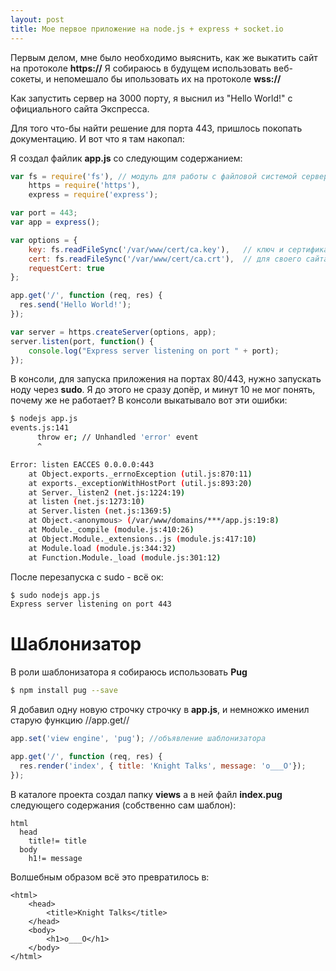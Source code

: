```yaml
---
layout: post
title: Мое первое приложение на node.js + express + socket.io
---
```


Первым делом, мне было необходимо выяснить, как же выкатить сайт на протоколе **https://**
Я собираюсь в будущем использовать веб-сокеты, и непомешало бы ипользовать их на протоколе **wss://**

Как запустить сервер на 3000 порту, я выснил из "Hello World!" с официального сайта Экспресса. 

Для того что-бы найти решение для порта 443, пришлось покопать документацию. И вот что я там накопал:

Я создал файлик **app.js** со следующим содержанием:
```javascript
var fs = require('fs'), // модуль для работы с файловой системой сервера
    https = require('https'), 
    express = require('express');

var port = 443;
var app = express();

var options = {
    key: fs.readFileSync('/var/www/cert/ca.key'), 	// ключ и сертификат, которые я выпустил
    cert: fs.readFileSync('/var/www/cert/ca.crt'), 	// для своего сайта, при помощи Let's Encrypt
    requestCert: true
};

app.get('/', function (req, res) {
  res.send('Hello World!');
});

var server = https.createServer(options, app);
server.listen(port, function() {
	console.log("Express server listening on port " + port);
});

```

В консоли, для запуска приложения на портах 80/443, нужно запускать ноду через **sudo**. Я до этого не сразу допёр, и минут 10 не мог понять, почему же не работает? В консоли выкатывало вот эти ошибки:
```bash
$ nodejs app.js
events.js:141
      throw er; // Unhandled 'error' event
      ^

Error: listen EACCES 0.0.0.0:443
    at Object.exports._errnoException (util.js:870:11)
    at exports._exceptionWithHostPort (util.js:893:20)
    at Server._listen2 (net.js:1224:19)
    at listen (net.js:1273:10)
    at Server.listen (net.js:1369:5)
    at Object.<anonymous> (/var/www/domains/***/app.js:19:8)
    at Module._compile (module.js:410:26)
    at Object.Module._extensions..js (module.js:417:10)
    at Module.load (module.js:344:32)
    at Function.Module._load (module.js:301:12)
```

После перезапуска с sudo - всё ок:
```bash
$ sudo nodejs app.js
Express server listening on port 443
```
# Шаблонизатор

В роли шаблонизатора я собираюсь использовать **Pug**
```bash
$ npm install pug --save
```

Я добавил одну новую строчку строчку в **app.js**, и немножко именил старую функцию //app.get//
```javascript
app.set('view engine', 'pug'); //объявление шаблонизатора

app.get('/', function (req, res) {
  res.render('index', { title: 'Knight Talks', message: 'o___O'});
});
```

В каталоге проекта создал папку **views** а в ней файл **index.pug** следующего содержания (собственно сам шаблон):
```
html
  head
    title!= title
  body
    h1!= message
```

Волшебным образом всё это превратилось в:
```
<html>
	<head>
		<title>Knight Talks</title>
	</head>
	<body>
		<h1>o___O</h1>
	</body>
</html>
```

